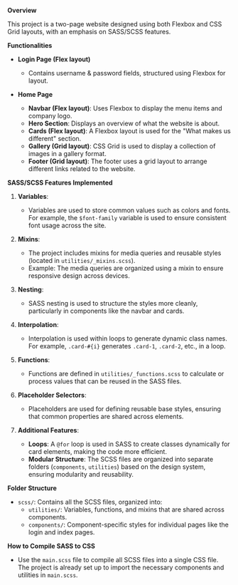 
**Overview**

This project is a two-page website designed using both Flexbox and CSS Grid layouts, with an emphasis on SASS/SCSS features.

**Functionalities**

- **Login Page (Flex layout)**
  - Contains username & password fields, structured using Flexbox for layout.

- **Home Page**
  - **Navbar (Flex layout)**: Uses Flexbox to display the menu items and company logo.
  - **Hero Section**: Displays an overview of what the website is about.
  - **Cards (Flex layout)**: A Flexbox layout is used for the "What makes us different" section.
  - **Gallery (Grid layout)**: CSS Grid is used to display a collection of images in a gallery format.
  - **Footer (Grid layout)**: The footer uses a grid layout to arrange different links related to the website.

**SASS/SCSS Features Implemented**

1. **Variables**:
   - Variables are used to store common values such as colors and fonts. For example, the `$font-family` variable is used to ensure consistent font usage across the site.
   
2. **Mixins**:
   - The project includes mixins for media queries and reusable styles (located in `utilities/_mixins.scss`).
   - Example: The media queries are organized using a mixin to ensure responsive design across devices.

3. **Nesting**:
   - SASS nesting is used to structure the styles more cleanly, particularly in components like the navbar and cards.

4. **Interpolation**:
   - Interpolation is used within loops to generate dynamic class names. For example, `.card-#{i}` generates `.card-1`, `.card-2`, etc., in a loop.
   
5. **Functions**:
   - Functions are defined in `utilities/_functions.scss` to calculate or process values that can be reused in the SASS files.

6. **Placeholder Selectors**:
   - Placeholders are used for defining reusable base styles, ensuring that common properties are shared across elements.

7. **Additional Features**:
   - **Loops**: A `@for` loop is used in SASS to create classes dynamically for card elements, making the code more efficient.
   - **Modular Structure**: The SCSS files are organized into separate folders (`components`, `utilities`) based on the design system, ensuring modularity and reusability.

**Folder Structure**

- `scss/`: Contains all the SCSS files, organized into:
  - `utilities/`: Variables, functions, and mixins that are shared across components.
  - `components/`: Component-specific styles for individual pages like the login and index pages.

**How to Compile SASS to CSS**
- Use the `main.scss` file to compile all SCSS files into a single CSS file. The project is already set up to import the necessary components and utilities in `main.scss`.
